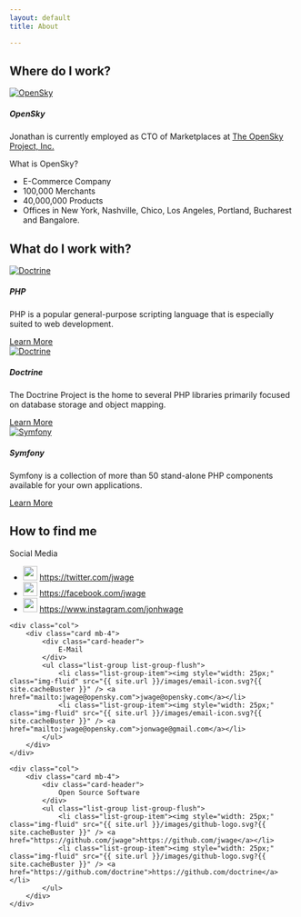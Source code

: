 ```yaml
---
layout: default
title: About

---
```

<h2><i class="fa fa-briefcase"></i> Where do I work?</h2>

<div class="card mb-3">
    <a href="https://www.sourcesellship.com"><img class="card-img-top w-25 p-4 mx-auto d-block" src="{{ site.url }}/images/opensky-logo.svg?{{ site.cacheBuster }}" alt="OpenSky" /></a>
    <div class="card-body">
        <h5 class="card-title">OpenSky</h5>
        <p class="card-text">Jonathan is currently employed as CTO of Marketplaces at <a href="https://www.sourcesellship.com" target="_blank">The OpenSky Project, Inc.</a></p>
    </div>
    <div class="card-header border-top font-weight-bold">What is OpenSky?</div>
    <ul class="list-group list-group-flush">
        <li class="list-group-item">E-Commerce Company</li>
        <li class="list-group-item">100,000 Merchants</li>
        <li class="list-group-item">40,000,000 Products</li>
        <li class="list-group-item">Offices in New York, Nashville, Chico, Los Angeles, Portland, Bucharest and Bangalore.</li>
    </ul>
</div>

<h2 class="mb-4"><i class="fa fa-wrench"></i> What do I work with?</h2>

<div class="card mb-3">
    <a href="http://www.doctrine-project.org"><img class="card-img-top w-25 p-4 mx-auto d-block" src="{{ site.url }}/images/php-logo.svg?{{ site.cacheBuster }}" alt="Doctrine" /></a>
    <div class="card-body">
        <h5 class="card-title">PHP</h5>
        <p class="card-text">PHP is a popular general-purpose scripting language that is especially suited to web development.</p>
        <a href="http://php.net/" class="btn btn-primary" target="_blank">Learn More</a>
    </div>
</div>

<div class="card mb-3">
    <a href="http://www.doctrine-project.org"><img class="card-img-top w-25 p-4 mx-auto d-block" src="{{ site.url }}/images/doctrine-logo.svg?{{ site.cacheBuster }}" alt="Doctrine" /></a>
    <div class="card-body">
        <h5 class="card-title">Doctrine</h5>
        <p class="card-text">The Doctrine Project is the home to several PHP libraries primarily focused on database storage and object mapping.</p>
        <a href="http://www.doctrine-project.org" class="btn btn-primary" target="_blank">Learn More</a>
    </div>
</div>

<div class="card mb-3">
    <a href="https://symfony.com"><img class="card-img-top w-25 p-4 mx-auto d-block" src="{{ site.url }}/images/symfony-logo.svg?{{ site.cacheBuster }}" alt="Symfony" /></a>
    <div class="card-body">
        <h5 class="card-title">Symfony</h5>
        <p class="card-text">Symfony is a collection of more than 50 stand-alone PHP components available for your own applications.</p>
        <a href="http://symfony.com" class="btn btn-primary" target="_blank">Learn More</a>
    </div>
</div>

<h2 class="mb-4"><i class="fa fa-comment-alt"></i> How to find me</h2>

<div class="row">
    <div class="col">
        <div class="card mb-4">
            <div class="card-header">
                Social Media
            </div>
            <ul class="list-group list-group-flush">
                <li class="list-group-item"><img style="width: 25px;" class="img-fluid" src="{{ site.url }}/images/twitter-logo.jpg?{{ site.cacheBuster }}" /> <a href="https://twitter.com/jwage" target="_blank">https://twitter.com/jwage</a></li>
                <li class="list-group-item"><img style="width: 25px;" class="img-fluid" src="{{ site.url }}/images/facebook-logo.jpg?{{ site.cacheBuster }}" /> <a href="https://facebook.com/jwage" target="_blank">https://facebook.com/jwage</a></li>
                <li class="list-group-item"><img style="width: 25px;" class="img-fluid" src="{{ site.url }}/images/instagram-logo.jpg?{{ site.cacheBuster }}" /> <a href="https://www.instagram.com/jonhwage" target="_blank">https://www.instagram.com/jonhwage</a></li>
            </ul>
        </div>
    </div>

    <div class="col">
        <div class="card mb-4">
            <div class="card-header">
                E-Mail
            </div>
            <ul class="list-group list-group-flush">
                <li class="list-group-item"><img style="width: 25px;" class="img-fluid" src="{{ site.url }}/images/email-icon.svg?{{ site.cacheBuster }}" /> <a href="mailto:jwage@opensky.com">jwage@opensky.com</a></li>
                <li class="list-group-item"><img style="width: 25px;" class="img-fluid" src="{{ site.url }}/images/email-icon.svg?{{ site.cacheBuster }}" /> <a href="mailto:jwage@opensky.com">jonwage@gmail.com</a></li>
            </ul>
        </div>
    </div>

    <div class="col">
        <div class="card mb-4">
            <div class="card-header">
                Open Source Software
            </div>
            <ul class="list-group list-group-flush">
                <li class="list-group-item"><img style="width: 25px;" class="img-fluid" src="{{ site.url }}/images/github-logo.svg?{{ site.cacheBuster }}" /> <a href="https://github.com/jwage">https://github.com/jwage</a></li>
                <li class="list-group-item"><img style="width: 25px;" class="img-fluid" src="{{ site.url }}/images/github-logo.svg?{{ site.cacheBuster }}" /> <a href="https://github.com/doctrine">https://github.com/doctrine</a></li>
            </ul>
        </div>
    </div>
</div>
